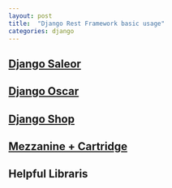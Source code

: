 ```yaml
---
layout: post
title:  "Django Rest Framework basic usage"
categories: django
---
```


## [Django Saleor](https://github.com/mirumee/saleor)

## [Django Oscar](https://github.com/django-oscar/django-oscar)

## [Django Shop](https://github.com/awesto/django-shop)

## [Mezzanine + Cartridge](https://github.com/stephenmcd/cartridge)


## Helpful Libraris

### 
